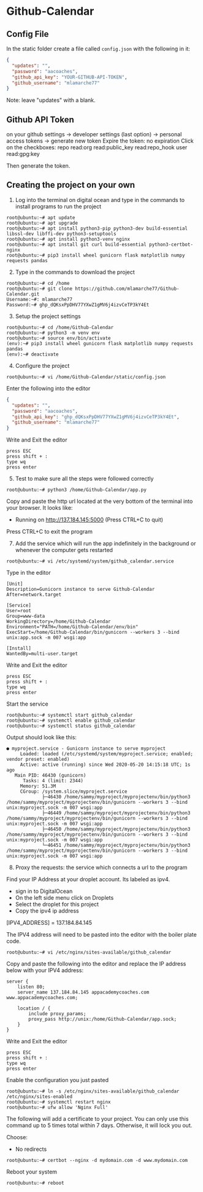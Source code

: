 # Github-Calendar


## Config File
In the static folder create a file called ```config.json``` with the following in it:
```json
{
  "updates": "",
  "password": "aacoaches",
  "github_api_key": "YOUR-GITHUB-API-TOKEN",
  "github_username": "mlamarche77"
}
```
Note: leave "updates" with a blank.


## Github API Token

on your github settings -> developer settings (last option) -> personal access tokens -> generate new token
Expire the token: no expiration
Click on the checkboxes:
repo
read:org
read:public_key
read:repo_hook
user
read:gpg:key

Then generate the token.


## Creating the project on your own

1. Log into the terminal on digital ocean and type in the commands to install programs to run the project
```shell
root@ubuntu:~# apt update
root@ubuntu:~# apt upgrade
root@ubuntu:~# apt install python3-pip python3-dev build-essential libssl-dev libffi-dev python3-setuptools
root@ubuntu:~# apt install python3-venv nginx
root@ubuntu:~# apt install git curl build-essential python3-certbot-nginx
root@ubuntu:~# pip3 install wheel gunicorn flask matplotlib numpy requests pandas
```

2. Type in the commands to download the project
```shell
root@ubuntu:~# cd /home
root@ubuntu:~# git clone https://github.com/mlamarche77/Github-Calendar.git
Username:~#: mlamarche77
Password:~# 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
```
3. Setup the project settings
```shell
root@ubuntu:~# cd /home/Github-Calendar
root@ubuntu:~# python3 -m venv env
root@ubuntu:~# source env/bin/activate
(env):~# pip3 install wheel gunicorn flask matplotlib numpy requests pandas
(env):~# deactivate 
```
4. Configure the project
```shell
root@ubuntu:~# vi /home/Github-Calendar/static/config.json
```
Enter the following into the editor
```json
{
  "updates": "",
  "password": "aacoaches",
  "github_api_key": "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",
  "github_username": "mlamarche77"
}
```

Write and Exit the editor
```shell
press ESC
press shift + :
type wq
press enter
```

5. Test to make sure all the steps were followed correctly
```shell
root@ubuntu:~# python3 /home/Github-Calendar/app.py
```
Copy and paste the http url located at the very bottom of the terminal into your browser.
It looks like:
* Running on http://137.184.145:5000 (Press CTRL+C to quit)

Press CTRL+C to exit the program

7. Add the service which will run the app indefinitely in the background or whenever the computer gets restarted

```shell
root@ubuntu:~# vi /etc/systemd/system/github_calendar.service
```
Type in the editor
```text
[Unit]
Description=Gunicorn instance to serve Github-Calendar
After=network.target

[Service]
User=root
Group=www-data
WorkingDirectory=/home/Github-Calendar
Environment="PATH=/home/Github-Calendar/env/bin"
ExecStart=/home/Github-Calendar/bin/gunicorn --workers 3 --bind unix:app.sock -m 007 wsgi:app

[Install]
WantedBy=multi-user.target
```


Write and Exit the editor
```shell
press ESC
press shift + :
type wq
press enter
```


Start the service
```shell
root@ubuntu:~# systemctl start github_calendar
root@ubuntu:~# systemctl enable github_calendar
root@ubuntu:~# systemctl status github_calendar
```

Output should look like this:
```text
● myproject.service - Gunicorn instance to serve myproject
     Loaded: loaded (/etc/systemd/system/myproject.service; enabled; vendor preset: enabled)
     Active: active (running) since Wed 2020-05-20 14:15:18 UTC; 1s ago
   Main PID: 46430 (gunicorn)
      Tasks: 4 (limit: 2344)
     Memory: 51.3M
     CGroup: /system.slice/myproject.service
             ├─46430 /home/sammy/myproject/myprojectenv/bin/python3 /home/sammy/myproject/myprojectenv/bin/gunicorn --workers 3 --bind unix:myproject.sock -m 007 wsgi:app
             ├─46449 /home/sammy/myproject/myprojectenv/bin/python3 /home/sammy/myproject/myprojectenv/bin/gunicorn --workers 3 --bind unix:myproject.sock -m 007 wsgi:app
             ├─46450 /home/sammy/myproject/myprojectenv/bin/python3 /home/sammy/myproject/myprojectenv/bin/gunicorn --workers 3 --bind unix:myproject.sock -m 007 wsgi:app
             └─46451 /home/sammy/myproject/myprojectenv/bin/python3 /home/sammy/myproject/myprojectenv/bin/gunicorn --workers 3 --bind unix:myproject.sock -m 007 wsgi:app
```


8. Proxy the requests: the service which connects a url to the program

Find your IP Address at your droplet account. Its labeled as ipv4.
- sign in to DigitalOcean
- On the left side menu click on Droplets
- Select the droplet for this project
- Copy the ipv4 ip address

\[IPV4_ADDRESS] = 137.184.84.145

The IPV4 address will need to be pasted into the editor with the boiler plate code.
```shell
root@ubuntu:~# vi /etc/nginx/sites-available/github_calendar
```


Copy and paste the following into the editor and replace the IP address below with your IPV4 address:
```text
server {
    listen 80;
    server_name 137.184.84.145 appacademycoaches.com www.appacademycoaches.com;

    location / {
        include proxy_params;
        proxy_pass http://unix:/home/Github-Calendar/app.sock;
    }
}
```

Write and Exit the editor
```shell
press ESC
press shift + :
type wq
press enter
```

Enable the configuration you just pasted
```shell
root@ubuntu:~# ln -s /etc/nginx/sites-available/github_calendar /etc/nginx/sites-enabled 
root@ubuntu:~# systemctl restart nginx
root@ubuntu:~# ufw allow 'Nginx Full'
```

The following will add a certificate to your project. You can only use this 
command up to 5 times total within 7 days. Otherwise, it will lock you out.

Choose:
- No redirects
```shell
root@ubuntu:~# certbot --nginx -d mydomain.com -d www.mydomain.com 
```


Reboot your system
```shell
root@ubuntu:~# reboot 
```